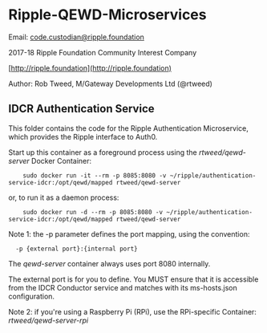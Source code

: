 # Ripple-QEWD-Microservices

Email: <code.custodian@ripple.foundation>

2017-18 Ripple Foundation Community Interest Company 

[http://ripple.foundation](http://ripple.foundation)

Author: Rob Tweed, M/Gateway Developments Ltd (@rtweed)

## IDCR Authentication Service

This folder contains the code for the Ripple Authentication Microservice, which provides the Ripple interface to Auth0.

Start up this container as a foreground process using the *rtweed/qewd-server* Docker Container:



        sudo docker run -it --rm -p 8085:8080 -v ~/ripple/authentication-service-idcr:/opt/qewd/mapped rtweed/qewd-server

or, to run it as a daemon process:

        sudo docker run -d --rm -p 8085:8080 -v ~/ripple/authentication-service-idcr:/opt/qewd/mapped rtweed/qewd-server

Note 1: the -p parameter defines the port mapping, using the convention:

      -p {external port}:{internal port}

The *qewd-server* container always uses port 8080 internally.  

The external port is for you to define.  You MUST ensure that it is accessible from the IDCR Conductor service
and matches with its ms-hosts.json configuration.


Note 2: if you're using a Raspberry Pi (RPi), use the RPi-specific Container: *rtweed/qewd-server-rpi*

